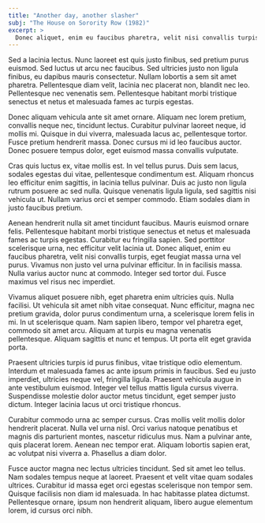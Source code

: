 ```yaml
---
title: "Another day, another slasher"
subj: "The House on Sorority Row (1982)"
excerpt: >
  Donec aliquet, enim eu faucibus pharetra, velit nisi convallis turpis, eget feugiat massa urna vel purus. Vivamus non justo vel urna pulvinar efficitur.
---
```

Sed a lacinia lectus. Nunc laoreet est quis justo finibus, sed pretium purus euismod. Sed luctus ut arcu nec faucibus. Sed ultricies justo non ligula finibus, eu dapibus mauris consectetur. Nullam lobortis a sem sit amet pharetra. Pellentesque diam velit, lacinia nec placerat non, blandit nec leo. Pellentesque nec venenatis sem. Pellentesque habitant morbi tristique senectus et netus et malesuada fames ac turpis egestas.

Donec aliquam vehicula ante sit amet ornare. Aliquam nec lorem pretium, convallis neque nec, tincidunt lectus. Curabitur pulvinar laoreet neque, id mollis mi. Quisque in dui viverra, malesuada lacus ac, pellentesque tortor. Fusce pretium hendrerit massa. Donec cursus mi id leo faucibus auctor. Donec posuere tempus dolor, eget euismod massa convallis vulputate.

Cras quis luctus ex, vitae mollis est. In vel tellus purus. Duis sem lacus, sodales egestas dui vitae, pellentesque condimentum est. Aliquam rhoncus leo efficitur enim sagittis, in lacinia tellus pulvinar. Duis ac justo non ligula rutrum posuere ac sed nulla. Quisque venenatis ligula ligula, sed sagittis nisi vehicula ut. Nullam varius orci et semper commodo. Etiam sodales diam in justo faucibus pretium.

Aenean hendrerit nulla sit amet tincidunt faucibus. Mauris euismod ornare felis. Pellentesque habitant morbi tristique senectus et netus et malesuada fames ac turpis egestas. Curabitur eu fringilla sapien. Sed porttitor scelerisque urna, nec efficitur velit lacinia ut. Donec aliquet, enim eu faucibus pharetra, velit nisi convallis turpis, eget feugiat massa urna vel purus. Vivamus non justo vel urna pulvinar efficitur. In in facilisis massa. Nulla varius auctor nunc at commodo. Integer sed tortor dui. Fusce maximus vel risus nec imperdiet.

Vivamus aliquet posuere nibh, eget pharetra enim ultricies quis. Nulla facilisi. Ut vehicula sit amet nibh vitae consequat. Nunc efficitur, magna nec pretium gravida, dolor purus condimentum urna, a scelerisque lorem felis in mi. In ut scelerisque quam. Nam sapien libero, tempor vel pharetra eget, commodo sit amet arcu. Aliquam at turpis eu magna venenatis pellentesque. Aliquam sagittis et nunc et tempus. Ut porta elit eget gravida porta.

Praesent ultricies turpis id purus finibus, vitae tristique odio elementum. Interdum et malesuada fames ac ante ipsum primis in faucibus. Sed eu justo imperdiet, ultricies neque vel, fringilla ligula. Praesent vehicula augue in ante vestibulum euismod. Integer vel tellus mattis ligula cursus viverra. Suspendisse molestie dolor auctor metus tincidunt, eget semper justo dictum. Integer lacinia lacus ut orci tristique rhoncus. 

Curabitur commodo urna ac semper cursus. Cras mollis velit mollis dolor hendrerit placerat. Nulla vel urna nisl. Orci varius natoque penatibus et magnis dis parturient montes, nascetur ridiculus mus. Nam a pulvinar ante, quis placerat lorem. Aenean nec tempor erat. Aliquam lobortis sapien erat, ac volutpat nisi viverra a. Phasellus a diam dolor.

Fusce auctor magna nec lectus ultricies tincidunt. Sed sit amet leo tellus. Nam sodales tempus neque at laoreet. Praesent et velit vitae quam sodales ultrices. Curabitur id massa eget orci egestas scelerisque non tempor sem. Quisque facilisis non diam id malesuada. In hac habitasse platea dictumst. Pellentesque ornare, ipsum non hendrerit aliquam, libero augue elementum lorem, id cursus orci nibh.

